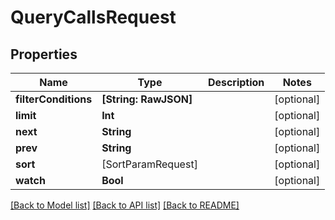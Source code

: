 # QueryCallsRequest

## Properties
Name | Type | Description | Notes
------------ | ------------- | ------------- | -------------
**filterConditions** | **[String: RawJSON]** |  | [optional] 
**limit** | **Int** |  | [optional] 
**next** | **String** |  | [optional] 
**prev** | **String** |  | [optional] 
**sort** | [SortParamRequest] |  | [optional] 
**watch** | **Bool** |  | [optional] 

[[Back to Model list]](../README.md#documentation-for-models) [[Back to API list]](../README.md#documentation-for-api-endpoints) [[Back to README]](../README.md)


